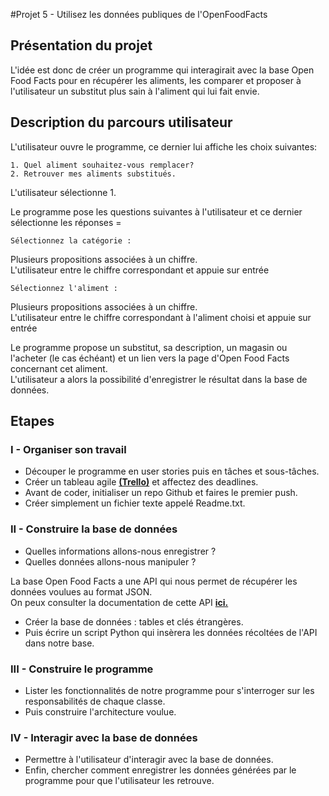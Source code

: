 #Projet 5 - Utilisez les données publiques de l'OpenFoodFacts

## Présentation du projet

L'idée est donc de créer un programme qui interagirait avec la base Open Food Facts pour en récupérer les aliments, 
les comparer et proposer à l'utilisateur un substitut plus sain à l'aliment qui lui fait envie.

## Description du parcours utilisateur

L'utilisateur ouvre le programme, ce dernier lui affiche les choix suivantes: 
   
```  
1. Quel aliment souhaitez-vous remplacer?  
2. Retrouver mes aliments substitués.  
```  
L'utilisateur sélectionne 1.  

Le programme pose les questions suivantes à l'utilisateur et ce dernier sélectionne les réponses =   

```
Sélectionnez la catégorie : 
```  

Plusieurs propositions associées à un chiffre.  
L'utilisateur entre le chiffre correspondant et appuie sur entrée 

```  
Sélectionnez l'aliment :  
```  
Plusieurs propositions associées à un chiffre.  
L'utilisateur entre le chiffre correspondant à l'aliment choisi et appuie sur entrée

Le programme propose un substitut, sa description, un magasin ou l'acheter (le cas échéant) et un lien vers la page d'Open Food Facts concernant cet aliment.  
L'utilisateur a alors la possibilité d'enregistrer le résultat dans la base de données.


## Etapes

### I - Organiser son travail

- Découper le programme en user stories puis en tâches et sous-tâches.  
- Créer un tableau agile [**(Trello)**](https://trello.com/) et affectez des deadlines.  
- Avant de coder, initialiser un repo Github et faires le premier push.  
- Créer simplement un fichier texte appelé Readme.txt.  

### II - Construire la base de données

- Quelles informations allons-nous enregistrer ? 
- Quelles données allons-nous manipuler ?

La base Open Food Facts a une API qui nous permet de récupérer les données voulues au format JSON.  
On peux consulter la documentation de cette API [**ici.**](http://en.wiki.openfoodfacts.org/API)
   
- Créer la base de données : tables et clés étrangères.  
- Puis écrire un script Python qui insèrera les données récoltées de l'API dans notre base.

### III - Construire le programme

- Lister les fonctionnalités de notre programme pour s'interroger sur les responsabilités de chaque classe.  
- Puis construire l'architecture voulue.

### IV - Interagir avec la base de données 

- Permettre à l'utilisateur d'interagir avec la base de données.  
- Enfin, chercher comment enregistrer les données générées par le programme pour que l'utilisateur les retrouve.
